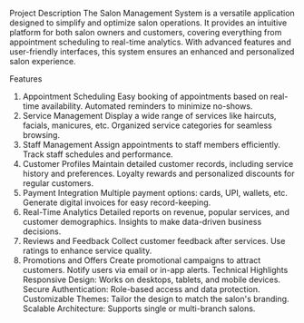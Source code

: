 Project Description
The Salon Management System is a versatile application designed to simplify and optimize salon operations. It provides an intuitive platform for both salon owners and customers, covering everything from appointment scheduling to real-time analytics. With advanced features and user-friendly interfaces, this system ensures an enhanced and personalized salon experience.

Features
1. Appointment Scheduling
Easy booking of appointments based on real-time availability.
Automated reminders to minimize no-shows.
2. Service Management
Display a wide range of services like haircuts, facials, manicures, etc.
Organized service categories for seamless browsing.
3. Staff Management
Assign appointments to staff members efficiently.
Track staff schedules and performance.
4. Customer Profiles
Maintain detailed customer records, including service history and preferences.
Loyalty rewards and personalized discounts for regular customers.
5. Payment Integration
Multiple payment options: cards, UPI, wallets, etc.
Generate digital invoices for easy record-keeping.
6. Real-Time Analytics
Detailed reports on revenue, popular services, and customer demographics.
Insights to make data-driven business decisions.
7. Reviews and Feedback
Collect customer feedback after services.
Use ratings to enhance service quality.
8. Promotions and Offers
Create promotional campaigns to attract customers.
Notify users via email or in-app alerts.
Technical Highlights
Responsive Design: Works on desktops, tablets, and mobile devices.
Secure Authentication: Role-based access and data protection.
Customizable Themes: Tailor the design to match the salon's branding.
Scalable Architecture: Supports single or multi-branch salons.

